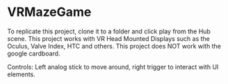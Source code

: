 # VRMazeGame

To replicate this project, clone it to a folder and click play from the Hub scene.
This project works with VR Head Mounted Displays such as the Oculus, Valve Index, HTC and others.
This project does NOT work with the google cardboard.

Controls:
Left analog stick to move around, right trigger to interact with UI elements.